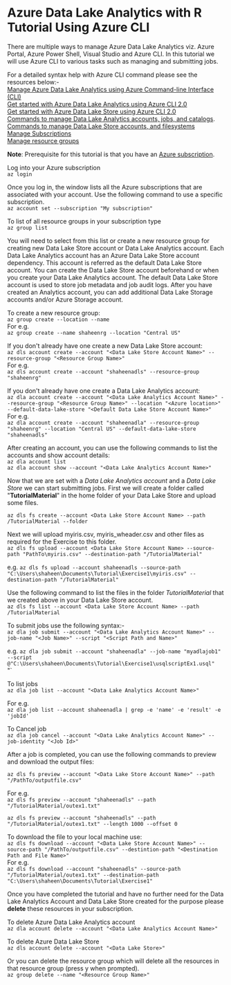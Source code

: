 # Azure Data Lake Analytics with R Tutorial Using Azure CLI   

There are multiple ways to manage Azure Data Lake Analytics viz. Azure Portal, Azure Power Shell, Visual Studio and Azure CLI. In this tutorial we will use Azure CLI to various tasks such as managing and submitting jobs.

For a detailed syntax help with Azure CLI command please see the resources below:-  
[Manage Azure Data Lake Analytics using Azure Command-line Interface (CLI)](https://docs.microsoft.com/en-us/azure/data-lake-analytics/data-lake-analytics-manage-use-cli)  
[Get started with Azure Data Lake Analytics using Azure CLI 2.0](https://docs.microsoft.com/en-us/azure/data-lake-analytics/data-lake-analytics-get-started-cli2)  
[Get started with Azure Data Lake Store using Azure CLI 2.0](https://docs.microsoft.com/en-us/azure/data-lake-store/data-lake-store-get-started-cli-2.0)   
[Commands to manage Data Lake Analytics accounts, jobs, and catalogs](https://docs.microsoft.com/en-us/cli/azure/dla).     
[Commands to manage Data Lake Store accounts, and filesystems](https://docs.microsoft.com/en-us/cli/azure/dls)  
[Manage Subscriptions](https://docs.microsoft.com/en-us/cli/azure/account)  
[Manage resource groups](https://docs.microsoft.com/en-us/cli/azure/group)  

**Note**: Prerequisite for this tutorial is that you have an [Azure subscription](https://azure.microsoft.com/en-us/free/). 

Log into your Azure subscription  
`az login`

Once you log in, the window lists all the Azure subscriptions that are associated with your account. Use the following command to use a specific subscription.  
`az account set --subscription "My subscription"`

To list of all resource groups in your subscription type   
`az group list` 

You will need to select from this list or create a new resource group for creating new Data Lake Store account or Data Lake Analytics account. Each Data Lake Analytics account has an Azure Data Lake Store account dependency. This account is referred as the default Data Lake Store account. You can create the Data Lake Store account beforehand or when you create your Data Lake Analytics account. The default Data Lake Store account is used to store job metadata and job audit logs. After you have created an Analytics account, you can add additional Data Lake Storage accounts and/or Azure Storage account.       

To create a new resource group:  
`az group create --location --name`  
For e.g.  
`az group create --name shaheenrg --location "Central US"`

If you don't already have one create a new Data Lake Store account:  
`az dls account create --account "<Data Lake Store Account Name>" --resource-group "<Resource Group Name>"`  
For e.g.  
`az dls account create --account "shaheenadls" --resource-group "shaheenrg"`

If you don't already have one create a Data Lake Analytics account:  
`az dla account create --account "<Data Lake Analytics Account Name>" --resource-group "<Resource Group Name>" --location "<Azure location>" --default-data-lake-store "<Default Data Lake Store Account Name>"`  
For e.g.  
`az dla account create --account "shaheenadla" --resource-group "shaheenrg" --location "Central US" --default-data-lake-store "shaheenadls"`  

After creating an account, you can use the following commands to list the accounts and show account details:  
`az dla account list`  
`az dla account show --account "<Data Lake Analytics Account Name>"`


Now that we are set with a *Data Lake Analytics account* and a *Data Lake Store* we can start submitting jobs. First we will create a folder called "**TutorialMaterial**" in the home folder of your Data Lake Store and upload some files.

`az dls fs create --account <Data Lake Store Account Name> --path /TutorialMaterial --folder`

Next we will upload myiris.csv, myiris_wheader.csv and other files as required for the Exercise to this folder.      
`az dls fs upload --account <Data Lake Store Account Name> --source-path "PathTo\myiris.csv" --destination-path "/TutorialMaterial"`

e.g. `az dls fs upload --account shaheenadls --source-path "C:\Users\shaheen\Documents\Tutorial\Exercise1\myiris.csv" --destination-path "/TutorialMaterial"`

Use the following command to list the files in the folder *TutorialMaterial* that we created above in your Data Lake Store account.  
`az dls fs list --account <Data Lake Store Account Name> --path /TutorialMaterial`

To submit jobs use the following syntax:-   
`az dla job submit --account "<Data Lake Analytics Account Name>" --job-name "<Job Name>" --script "<Script Path and Name>"`  
  
e.g. `az dla job submit --account "shaheenadla" --job-name "myadlajob1" --script @"C:\Users\shaheen\Documents\Tutorial\Exercise1\usqlscriptEx1.usql"`  
"`

To list jobs  
`az dla job list --account "<Data Lake Analytics Account Name>"`     
 
For e.g.  
`az dla job list --account shaheenadla | grep -e 'name' -e 'result' -e 'jobId'` 


To Cancel job   
`az dla job cancel --account "<Data Lake Analytics Account Name>" --job-identity "<Job Id>"  `  

After a job is completed, you can use the following commands to preview and download the output files:    
   
`az dls fs preview --account "<Data Lake Store Account Name>" --path "/PathTo/outputfile.csv"`      

For e.g.    
`az dls fs preview --account "shaheenadls" --path "/TutorialMaterial/outex1.txt"`  

`az dls fs preview --account "shaheenadls" --path "/TutorialMaterial/outex1.txt" --length 1000 --offset 0`    

To download the file to your local machine use:    
`az dls fs download --account "<Data Lake Store Account Name>" --source-path "/PathTo/outputfile.csv" --destintion-path "<Destination Path and File Name>"`    
For e.g.    
`az dls fs download --account "shaheenadls" --source-path "/TutorialMaterial/outex1.txt" --destination-path "C:\Users\shaheen\Documents\Tutorial\Exercise1"`    

Once you have completed the tutorial and have no further need for the Data Lake Analytics Account and Data Lake Store created for the purpose please **delete** these resources in your subscription.  

To delete Azure Data Lake Analytics account    
`az dla account delete --account "<Data Lake Analytics Account Name>"`  

To delete Azure Data Lake Store     
`az dls account delete --account "<Data Lake Store>"`  

Or you can delete the resource group which will delete all the resources in that resource group (press y when prompted).    
`az group delete --name "<Resource Group Name>"`    



